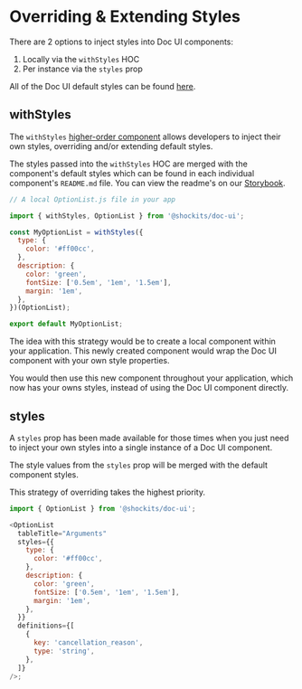 # Overriding & Extending Styles

There are 2 options to inject styles into Doc UI components:

1. Locally via the `withStyles` HOC
2. Per instance via the `styles` prop

All of the Doc UI default styles can be found [here](https://github.com/shockits/doc-ui/blob/master/src/toolkit/theme.ts).

## withStyles

The `withStyles` [higher-order component](https://reactjs.org/docs/higher-order-components.html) allows developers to inject their own styles, overriding and/or extending default styles.

The styles passed into the `withStyles` HOC are merged with the component's default styles which can be found in each individual component's `README.md` file. You can view the readme's on our [Storybook](https://shockits.github.io/doc-ui/).

```js
// A local OptionList.js file in your app

import { withStyles, OptionList } from '@shockits/doc-ui';

const MyOptionList = withStyles({
  type: {
    color: '#ff00cc',
  },
  description: {
    color: 'green',
    fontSize: ['0.5em', '1em', '1.5em'],
    margin: '1em',
  },
})(OptionList);

export default MyOptionList;
```

The idea with this strategy would be to create a local component within your application. This newly created component would wrap the Doc UI component with your own style properties.

You would then use this new component throughout your application, which now has your owns styles, instead of using the Doc UI component directly.

## styles

A `styles` prop has been made available for those times when you just need to inject your own styles into a single instance of a Doc UI component.

The style values from the `styles` prop will be merged with the default component styles.

This strategy of overriding takes the highest priority.

```js
import { OptionList } from '@shockits/doc-ui';

<OptionList
  tableTitle="Arguments"
  styles={{
    type: {
      color: '#ff00cc',
    },
    description: {
      color: 'green',
      fontSize: ['0.5em', '1em', '1.5em'],
      margin: '1em',
    },
  }}
  definitions={[
    {
      key: 'cancellation_reason',
      type: 'string',
    },
  ]}
/>;
```
